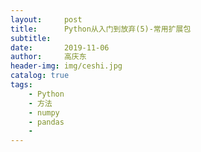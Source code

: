 ```yaml
---
layout:     post
title:      Python从入门到放弃(5)-常用扩展包
subtitle:   
date:       2019-11-06
author:     高庆东
header-img: img/ceshi.jpg
catalog: true
tags:
    - Python
    - 方法
    - numpy
    - pandas
    - 
---
```

